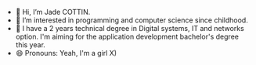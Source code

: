 - 👋 Hi, I’m Jade COTTIN. 
- 👀 I’m interested in programming and computer science since childhood.
- 🌱 I have a 2 years technical degree in Digital systems, IT and networks option. I'm aiming for the application development bachelor's degree this year.
- 😄 Pronouns: Yeah, I'm a girl X)

<!---
Koruji/Koruji is a ✨ special ✨ repository because its `README.md` (this file) appears on your GitHub profile.
You can click the Preview link to take a look at your changes.
--->
